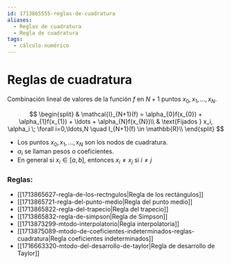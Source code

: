 ```yaml
---
id: 1713865555-reglas-de-cuadratura
aliases:
  - Reglas de cuadratura
  - Regla de cuadratura
tags:
  - cálculo-numérico
---
```


# Reglas de cuadratura

Combinación lineal de valores de la función $f$ en $N+1$ puntos $x_{0}, x_{1}, \ldots, x_{N}$.

$$
\begin{split}
    & \mathcal{I}_{N+1}(f) = \alpha_{0}f(x_{0}) + \alpha_{1}f(x_{1}) + \ldots + \alpha_{N}f(x_{N})\\
    & \text{Fijados } x_i, \alpha_i \; \forall i=0,\ldots,N \quad I_{N+1}(f) \in \mathbb{R}\\
\end{split}
$$

- Los puntos $x_{0}, x_{1}, \ldots, x_{N}$ son los nodos de cuadratura.
- $\alpha_i$ se llaman pesos o coeficientes.
- En general si $x_i \in [a,b]$, entonces $x_i \neq x_j$ si $i\neq j$

### Reglas:

- [[1713865627-regla-de-los-rectngulos|Regla de los rectángulos]]
- [[1713865721-regla-del-punto-medio|Regla del punto medio]]
- [[1713865822-regla-del-trapecio|Regla del trapecio]]
- [[1713865832-regla-de-simpson|Regla de Simpson]]
- [[1713873299-mtodo-interpolatorio|Regla interpolatoria]]
- [[1713875089-mtodo-de-coeficientes-indeterminados-reglas-cuadratura|Regla coeficientes indeterminados]]
- [[1716663320-mtodo-del-desarrollo-de-taylor|Regla de desarrollo de Taylor]]
